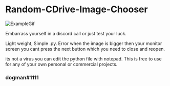 # Random-CDrive-Image-Chooser
![ExampleGif](https://user-images.githubusercontent.com/84740743/213333735-a4126e9f-f8bb-478d-ab0b-ce625fddda8c.gif)

Embarrass yourself in a discord call or just test your luck.

Light weight, Simple .py.
Error when the image is bigger then your monitor screen you cant press the next button which you need to close and reopen.

its not a virus you can edit the python file with notepad. This is free to use for any of your own personal or commercial projects.

### dogman#1111
